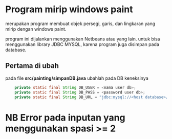 # Program mirip windows paint
merupakan program membuat objek persegi, garis, dan lingkaran yang mirip dengan windows paint.

program ini dijalankan menggunakan Netbeans atau yang lain.
untuk bisa menggunakan library JDBC MYSQL, karena program juga disimpan pada database.

## Pertama di ubah
pada file **src/painting/simpanDB.java** ubahlah pada DB keneksinya
```java
    private static final String DB_USER = <nama user db>;
    private static final String DB_PASS = <password user db>;
    private static final String DB_URL = "jdbc:mysql://<host database>/<nama database>";
```

# NB Error pada inputan yang menggunakan spasi >= 2
